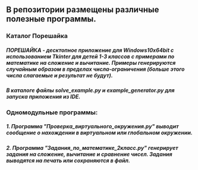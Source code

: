 ## В репозитории размещены различные полезные программы.

### Каталог Порешайка
##### ПОРЕШАЙКА - десктопное приложение для Windows10x64bit с использованием Tkinter для детей 1-3 классов с примерами по математике на сложение и вычитание. Примеры генерируются случайным образом в пределах числа-ограничения (больше этого числа слагаемые и результат не будут).
##### В каталоге файлы solve_example.py и example_generator.py для запуска приложения из IDE.

### Одномодульные программы:

#####     1. Программа "Проверка_виртуального_окружения.py" выводит сообщение о нахождении в виртуальном или глобальном окружении.

#####     2. Программа "Задания_по_математике_2класс.py" генерирует задания на сложение, вычитание и сравнение чисел. Задания выводятся на печать или сохраняются в файл.
